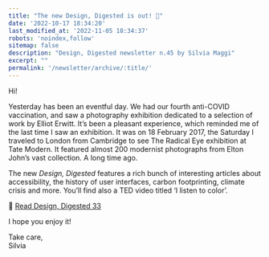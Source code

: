 ```yaml
---
title: "The new Design, Digested is out! 🚀"
date: '2022-10-17 18:34:20'
last_modified_at: '2022-11-05 18:34:37'
robots: 'noindex,follow'
sitemap: false
description: "Design, Digested newsletter n.45 by Silvia Maggi"
excerpt: ""
permalink: '/newsletter/archive/:title/'
---
```

Hi!

Yesterday has been an eventful day. We had our fourth anti-COVID vaccination, and saw a photography exhibition dedicated to a selection of work by Elliot Erwitt. It’s been a pleasant experience, which reminded me of the last time I saw an exhibition. It was on 18 February 2017, the Saturday I traveled to London from Cambridge to see The Radical Eye exhibition at Tate Modern. It featured almost 200 modernist photographs from Elton John’s vast collection. A long time ago.

The new _Design, Digested_ features a rich bunch of interesting articles about accessibility, the history of user interfaces, carbon footprinting, climate crisis and more. You’ll find also a TED video titled ‘I listen to color’.

🔗 [Read Design, Digested 33](https://silviamaggidesign.com/design-digested/design-digested-33/)

I hope you enjoy it!


Take care,  
Silvia